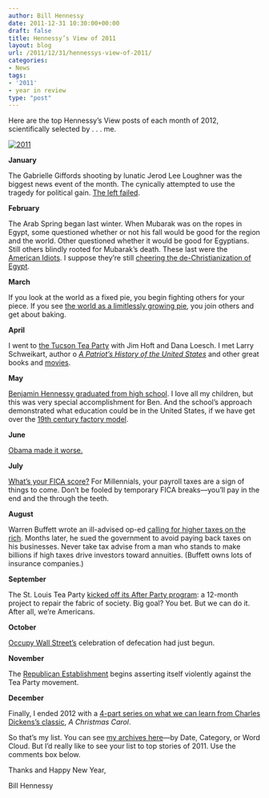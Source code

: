 ```yaml
---
author: Bill Hennessy
date: 2011-12-31 10:30:00+00:00
draft: false
title: Hennessy’s View of 2011
layout: blog
url: /2011/12/31/hennessys-view-of-2011/
categories:
- News
tags:
- '2011'
- year in review
type: "post"
---
```


Here are the top Hennessy’s View posts of each month of 2012, scientifically selected by . . . me.

[![2011](https://hennessysview.com/wp-content/uploads/2011/12/2011_thumb.jpg)
](https://hennessysview.com/wp-content/uploads/2011/12/2011.jpg)

**January**

The Gabrielle Giffords shooting by lunatic Jerod Lee Loughner was the biggest news event of the month. The cynically attempted to use the tragedy for political gain. [The left failed](https://hennessysview.com/press/a-turning-tide-swamps-all-lefties/).

**February**

The Arab Spring began last winter. When Mubarak was on the ropes in Egypt, some questioned whether or not his fall would be good for the region and the world. Other questioned whether it would be good for Egyptians. Still others blindly rooted for Mubarak’s death. These last were the [American Idiots](https://hennessysview.com/foreign-relations/american-idiots/). I suppose they’re still [cheering the de-Christianization of Egypt](https://www.almasryalyoum.com/en/node/499187).

**March**

If you look at the world as a fixed pie, you begin fighting others for your piece. If you see [the world as a limitlessly growing pie](https://hennessysview.com/tea-party/growing-the-pie/), you join others and get about baking. 

**April**

I went to [the Tucson Tea Party](https://hennessysview.com/tea-party/tucson/) with Jim Hoft and Dana Loesch. I met Larry Schweikart, author o _[A Patriot’s History of the United States](https://www.patriotshistoryusa.com/)_ and other great books and [movies](https://www.rockinthewall.com/). 

**May**

[Benjamin Hennessy graduated from high school](https://hennessysview.com/living/whos-lucky/). I love all my children, but this was very special accomplishment for Ben. And the school’s approach demonstrated what education could be in the United States, if we have get over the [19th century factory model](https://www.youtube.com/watch?v=Ea5IgyVd3_U). 

**June**

[Obama made it worse.](https://hennessysview.com/economics-and-economy/obama-makes-it-worse/)

**July**

[What’s your FICA score?](https://hennessysview.com/economics-and-economy/whats-your-fica-score/) For Millennials, your payroll taxes are a sign of things to come. Don’t be fooled by temporary FICA breaks—you’ll pay in the end and the through the teeth.

**August**

Warren Buffett wrote an ill-advised op-ed [calling for higher taxes on the rich](https://hennessysview.com/limited-government/5-ways-warren-buffett-can-take-personal-responsibility-and-stop-relying-on-government-to-solve-his-problems/). Months later, he sued the government to avoid paying back taxes on his businesses. Never take tax advise from a man who stands to make billions if high taxes drive investors toward annuities. (Buffett owns lots of insurance companies.)

**September**

The St. Louis Tea Party [kicked off its After Party program](https://hennessysview.com/tea-party/its-all-your-fault/): a 12-month project to repair the fabric of society. Big goal? You bet. But we can do it. After all, we’re Americans.

**October**

[Occupy Wall Street’s](https://hennessysview.com/tea-party/warning-to-tea-party-think-before-you-speak/) celebration of defecation had just begun. 

**November**

The [Republican Establishment](https://hennessysview.com/latest/why-cant-the-establishment-fix-americas-problems/) begins asserting itself violently against the Tea Party movement. 

**December**

Finally, I ended 2012 with a [4-part series on what we can learn from Charles Dickens’s classic](https://hennessysview.com/latest/what-scrooge-teaches-millennials/), _A Christmas Carol_.

So that’s my list. You can see [my archives here](https://hennessysview.com/archives)—by Date, Category, or Word Cloud. But I’d really like to see your list to top stories of 2011. Use the comments box below. 

Thanks and Happy New Year,

Bill Hennessy
